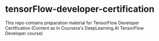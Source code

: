 # tensorFlow-developer-certification
This repo contains preparation material for TensorFlow Developer Certification (Content as in Coursera's DeepLearning.AI TensorFlow Developer course)
